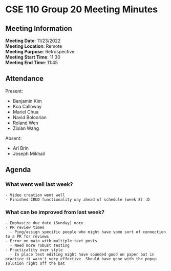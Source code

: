 # CSE 110 Group 20 Meeting Minutes
## Meeting Information
**Meeting Date**: 11/23/2022 <br>
**Meeting Location**: Remote <br>
**Meeting Purpose**: Retrospective <br>
**Meeting Start Time**: 11:30 <br>
**Meeting End Time**: 11:45 <br>

## Attendance
Present:
- Benjamin Kim
- Koa Calloway
- Mariel Chua
- Navid Boloorian
- Roland Wen
- Zixian Wang

Absent:
- Ari Brin
- Joseph Mikhail

## Agenda
### What went well last week?
    - Video creation went well
    - Finished CRUD functionality way ahead of schedule (week 8) :D
### What can be improved from last week?
    - Emphasize due date (Sunday) more
    - PR review times
      - Ping/assign specific people who might have some sort of connection to a PR for reviews
    - Error on main with multiple text posts
      - Need more robust testing
    - Practicality over style
      - In place text editing might have sounded good on paper but in practice it wasn't very effective. Should have gone with the popup solution right off the bat
